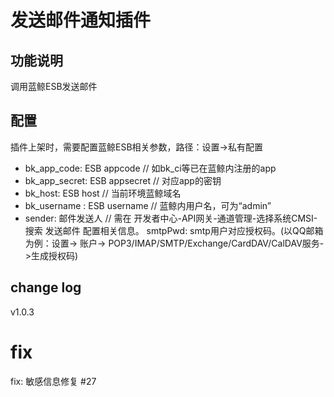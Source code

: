# 发送邮件通知插件

## 功能说明
调用蓝鲸ESB发送邮件

## 配置
插件上架时，需要配置蓝鲸ESB相关参数，路径：设置->私有配置
- bk_app_code: ESB appcode // 如bk_ci等已在蓝鲸内注册的app
- bk_app_secret: ESB appsecret // 对应app的密钥
- bk_host: ESB host // 当前环境蓝鲸域名
- bk_username : ESB username // 蓝鲸内用户名，可为“admin”
- sender: 邮件发送人 // 需在 开发者中心-API网关-通道管理-选择系统CMSI-搜索 发送邮件 配置相关信息。
  smtpPwd: smtp用户对应授权码。(以QQ邮箱为例：设置-> 账户-> POP3/IMAP/SMTP/Exchange/CardDAV/CalDAV服务->生成授权码) 


## change log

v1.0.3

# fix
fix: 敏感信息修复 #27
